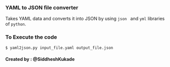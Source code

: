  ### YAML to JSON file converter 
  Takes YAML data and converts it into JSON by using `json ` and `yml` libraries of `python`.
 ### To Execute the code 
```bash
$ yaml2json.py input_file.yaml output_file.json
```
#### Created by : @SiddheshKukade
